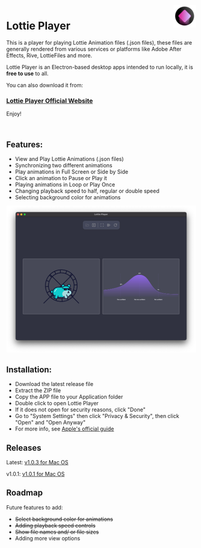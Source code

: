 <br/>
<img src="images/lottieplayer-icon-min.png" alt="Lottie Player App Icon" width="60" align="right" />

# Lottie Player

This is a player for playing Lottie Animation files (.json files), these files are generally rendered from various services or  platforms like Adobe After Effects, Rive, LottieFiles and more.

Lottie Player is an Electron-based desktop apps intended to run locally, it is **free to use** to all.

You can also download it from:
### <a href="https://lottieplayer.com" target="_blank">Lottie Player Official Website</a>

Enjoy!

<br/>

## Features:

 - View and Play Lottie Animations (.json files)
 - Synchronizing two different animations
 - Play animations in Full Screen or Side by Side
 - Click an animation to Pause or Play it
 - Playing animations in Loop or Play Once
 - Changing playback speed to half, regular or double speed
 - Selecting background color for animations

![Lottie Player v1.0.0 Mac OS Screenshot](images/lottie-player_v1.0.0-min.png)

## Installation:

 - Download the latest release file
 - Extract the ZIP file
 - Copy the APP file to your Application folder
 - Double click to open Lottie Player
 - If it does not open for security reasons, click "Done"
 - Go to "System Settings" then click "Privacy & Security", then click "Open" and "Open Anyway"
 - For more info, see [Apple's official guide](https://support.apple.com/en-il/guide/mac-help/mh40616/mac)

## Releases

Latest: [v1.0.3 for Mac OS](https://github.com/Adir-SL/LottiePlayer/releases/download/v1.0.3/Lottie-Player-mac_m1_v1.0.3.zip)

v1.0.1: [v1.0.1 for Mac OS](https://github.com/Adir-SL/LottiePlayer/releases/download/v1.0.0/Lottie-Player-mac_m1_v1.0.1.zip)


##

## Roadmap

Future features to add:
 - ~~Select background color for animations~~
 - ~~Adding playback speed controls~~
 - ~~Show file names and/ or file sizes~~
 - Adding more view options